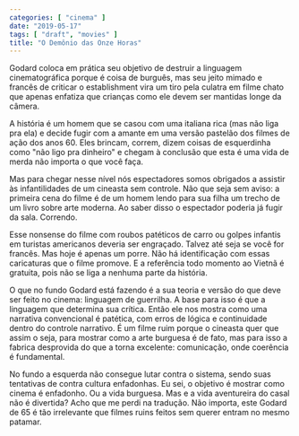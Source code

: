 ```yaml
---
categories: [ "cinema" ]
date: "2019-05-17"
tags: [ "draft", "movies" ]
title: "O Demônio das Onze Horas"
---
```

Godard coloca em prática seu objetivo de destruir a linguagem
cinematográfica porque é coisa de burguês, mas seu jeito mimado e
francês de criticar o establishment vira um tiro pela culatra em filme
chato que apenas enfatiza que crianças como ele devem ser mantidas
longe da câmera.

A história é um homem que se casou com uma italiana rica (mas não
liga pra ela) e decide fugir com a amante em uma versão pastelão dos
filmes de ação dos anos 60. Eles brincam, correm, dizem coisas de
esquerdinha como "não ligo pra dinheiro" e chegam à conclusão que
esta é uma vida de merda não importa o que você faça.

Mas para chegar nesse nível nós espectadores somos obrigados a assistir
às infantilidades de um cineasta sem controle. Não que seja sem aviso:
a primeira cena do filme é de um homem lendo para sua filha um trecho
de um livro sobre arte moderna. Ao saber disso o espectador poderia já
fugir da sala. Correndo.

Esse nonsense do filme com roubos patéticos de carro ou golpes infantis
em turistas americanos deveria ser engraçado. Talvez até seja se você
for francês. Mas hoje é apenas um porre. Não há identificação com
essas caricaturas que o filme promove. E a referência todo momento ao
Vietnã é gratuita, pois não se liga a nenhuma parte da história.

O que no fundo Godard está fazendo é a sua teoria e versão do que
deve ser feito no cinema: linguagem de guerrilha. A base para isso
é que a linguagem que determina sua crítica. Então ele nos mostra
como uma narrativa convencional é patética, com erros de lógica e
continuidade dentro do controle narrativo. É um filme ruim porque o
cineasta quer que assim o seja, para mostrar como a arte burguesa é
de fato, mas para isso a fabrica desprovida do que a torna excelente:
comunicação, onde coerência é fundamental.

No fundo a esquerda não consegue lutar contra o sistema, sendo suas
tentativas de contra cultura enfadonhas. Eu sei, o objetivo é mostrar
como cinema é enfadonho. Ou a vida burguesa. Mas e a vida aventureira do
casal não é divertida? Acho que me perdi na tradução. Não importa,
este Godard de 65 é tão irrelevante que filmes ruins feitos sem querer
entram no mesmo patamar.
